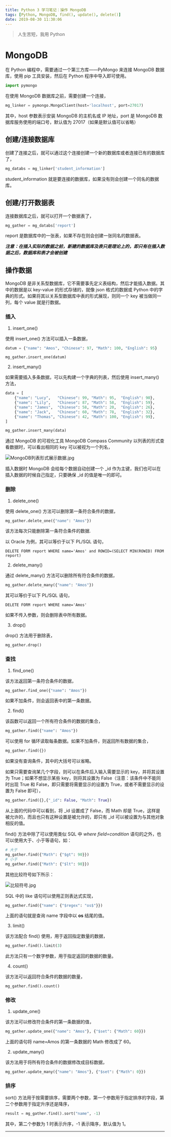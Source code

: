 ```yaml
---
title: Python 3 学习笔记：操作 MongoDB
tags: [Python, MongoDB, find(), update(), delete()]
date: 2019-08-30 11:30:06
---
```


> 人生苦短，我用 Python

# MongoDB

在 Python 编程中，需要通过一个第三方库——PyMongo 来连接 MongoDB 数据库，使用 pip 工具安装，然后在 Python 程序中导入即可使用。

```python
import pymongo
```

在使用 MongoDB 数据库之前，需要创建一个连接，

```python
mg_linker = pymongo.MongoClient(host='localhost', port=27017)
```

其中，host 参数表示安装 MongoDB 的主机名或 IP 地址，port 是 MongoDB 数据库服务使用的端口号，默认值为 27017（如果是默认值可以省略）

## 创建/连接数据库

创建了连接之后，就可以通过这个连接创建一个新的数据库或者连接已有的数据库了，

```python
mg_databs = mg_linker['student_information']
```

student_information 就是要连接的数据库，如果没有则会创建一个同名的数据库。

## 创建/打开数据表

连接数据库之后，就可以打开一个数据表了，

```python
mg_gather = mg_databs['report']
```

report 是数据库中的一张表，如果不存在则会创建一张同名的数据表。

***注意：在插入实际的数据之前，新建的数据库及表只是理论上的，即只有在插入数据之后，数据库和表才会被创建***

## 操作数据

MongoDB 是非关系型数据库，它不需要事先定义表结构，然后才能插入数据。其中的数据是以  key-value 的形式存储的，就像 json 格式的数据或 Python 中的字典的形式。如果将其以关系型数据库中表的形式展现，则同一个 key 被当做同一列，每个 value 就是行数据。

### 插入

1. insert_one()

使用 insert_one() 方法可以插入一条数据，

```python
datum = {"name": "Amos", "Chinese": 97, "Math": 100, "English": 95}

mg_gather.insert_one(datum)
```

2. insert_many()

如果需要插入多条数据，可以先构建一个字典的列表，然后使用 insert_many() 方法，

```python
data = [
	{"name": "Lucy",   "Chinese": 99, "Math": 95,  "English": 90},
	{"name": "Lily",   "Chinese": 87, "Math": 58,  "English": 59},
	{"name": "James",  "Chinese": 58, "Math": 20,  "English": 26},
	{"name": "Jack",   "Chinese": 60, "Math": 78,  "English": 32},
	{"name": "Thomas", "Chinese": 42, "Math": 100, "English": 99},
]

mg_gather.insert_many(data)
```

通过 MongoDB 的可视化工具 MongoDB Compass Community 以列表的形式查看数据时，可以看出相同的 key 可以被视为一个列名，

![MongoDB列表形式展示数据.jpg](https://i.loli.net/2019/08/29/ehoL7nvXuNG9cki.jpg)

插入数据时 MongoDB 会给每个数据自动创建一个 _id 作为主键，我们也可以在插入数据的时候自己指定，只要确保 _id 的值是唯一的即可。

### 删除

1. delete_one()

使用 delete_one() 方法可以删除第一条符合条件的数据，

```python
mg_gather.delete_one({"name": "Amos"})
```

该方法每次只能删除第一条符合条件的数据.

以 Oracle 为例，其可以等价于以下 PL/SQL 语句，

```plsql
DELETE FORM report WHERE name='Amos' and ROWID=(SELECT MIN(ROWID) FROM report)
```

2. delete_many()

通过 delete_many() 方法可以删除所有符合条件的数据，

```python
mg_gather.delete_many({"name": "Amos"})
```

其可以等价于以下 PL/SQL 语句，

```plsql
DELETE FORM report WHERE name='Amos'
```

如果不传入参数，则会删除表中所有数据。

3. drop()

drop() 方法用于删除表，

```python
mg_gather.drop()
```

### 查找

1. find_one()

该方法返回第一条符合条件的数据，

```python
mg_gather.find_one({"name": "Amos"})
```

如果不加条件，则会返回表中的第一条数据。

2. find()

该函数可以返回一个所有符合条件的数据的集合，

```python
mg_gather.find({"name": "Amos"})
```

可以使用 for 循环读取每条数据。如果不加条件，则返回所有数据的集合，

```python
mg_gather.find({})
```

如果没有查询条件，其中的大括号可以省略。

如果只需要查询某几个字段，则可以在条件后入输入需要显示的 key，并将其设置为 True；如果不想显示某些 key，则将其设置为 False（注意：该条件中不能同时出现 True 和 False，即只需要将需要显示的设置为 True，或者不需要显示的设置为 False 即可），

```python
mg_gather.find({},{"_id": False, "Math": True})
```

从上面的代码中可以看到，将 _id 设置成了 False，而 Math 却是 True，这样是被允许的，而且也只有这种设置是被允许的，即只有 _id 可以被设置为与其他对象相反的值。

find() 方法中除了可以使用类似 SQL 中 *where field=condition* 语句的之外，也可以使用大于、小于等语句，如：

```python
# 大于
mg_gather.find({"Math": {"$gt": 90}})
# 小于
mg_gather.find({"Math": {"$lt": 90}})
```

其他比较符号如下所示：

![比较符号.jpg](https://i.loli.net/2019/08/30/tYSw4MBh75rK8eX.jpg)

SQL 中的 like 语句可以使用正则表达式实现，

```python
mg_gather.find({"name": {"$regex": "os$"}})
```

上面的语句就是查询 name 字段中以 **os** 结尾的值。

3. limit()

该方法配合 find() 使用，用于返回指定数量的数据，

```python
mg_gather.find().limit(3)
```

此方法只有一个数字参数，用于指定返回的数据的数量。

4. count()

该方法可以返回符合条件的数据的数量，

```python
mg_gather.find().count()
```

### 修改

1. update_one()

该方法可以修改符合条件的第一条数据的值，

```python
mg_gather.update_one({"name": "Amos"}, {"$set": {"Math": 60}})
```

上面的语句将 name=Amos 的第一条数据的 Math 修改成了 60。

2. update_many()

该方法用于将所有符合条件的数据修改成目标数据，

```python
mg_gather.update_many({"name": "Amos"}, {"$set": {"Math": 0}})
```

### 排序

sort() 方法用于按需要排序，需要两个参数，第一个参数用于指定排序的字段，第二个参数用于指定升序还是降序，

```python
result = mg_gather.find().sort("name", -1)
```

其中，第二个参数为 1 时表示升序，-1 表示降序，默认值为 1。





------

<script type="text/javascript" src="http://tajs.qq.com/stats?sId=59765948" charset="UTF-8"></script>